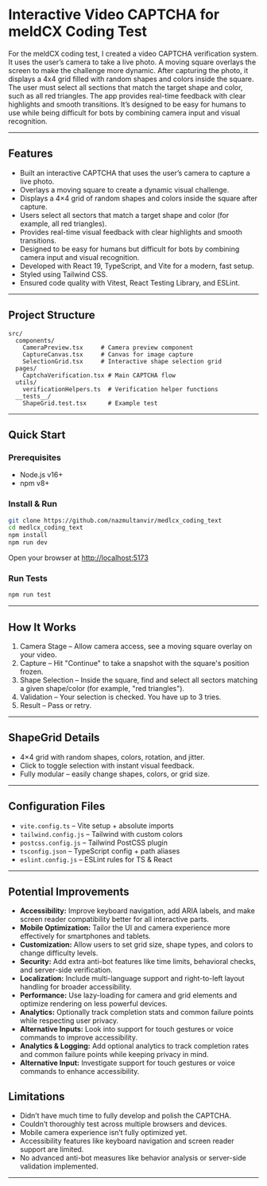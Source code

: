 # Interactive Video CAPTCHA for meldCX Coding Test

For the meldCX coding test, I created a video CAPTCHA verification system. It uses the user’s camera to take a live photo. A moving square overlays the screen to make the challenge more dynamic. After capturing the photo, it displays a 4x4 grid filled with random shapes and colors inside the square. The user must select all sections that match the target shape and color, such as all red triangles. The app provides real-time feedback with clear highlights and smooth transitions. It’s designed to be easy for humans to use while being difficult for bots by combining camera input and visual recognition.

---

## Features

- Built an interactive CAPTCHA that uses the user’s camera to capture a live photo.  
- Overlays a moving square to create a dynamic visual challenge.  
- Displays a 4×4 grid of random shapes and colors inside the square after capture.  
- Users select all sectors that match a target shape and color (for example, all red triangles).  
- Provides real-time visual feedback with clear highlights and smooth transitions.  
- Designed to be easy for humans but difficult for bots by combining camera input and visual recognition.  
- Developed with React 19, TypeScript, and Vite for a modern, fast setup.  
- Styled using Tailwind CSS.  
- Ensured code quality with Vitest, React Testing Library, and ESLint.  

---

## Project Structure

```
src/
  components/
    CameraPreview.tsx     # Camera preview component
    CaptureCanvas.tsx     # Canvas for image capture
    SelectionGrid.tsx     # Interactive shape selection grid
  pages/
    CaptchaVerification.tsx # Main CAPTCHA flow
  utils/
    verificationHelpers.ts  # Verification helper functions
  __tests__/
    ShapeGrid.test.tsx      # Example test
```

---

## Quick Start

### Prerequisites
- Node.js v16+  
- npm v8+  

### Install & Run

```bash
git clone https://github.com/nazmultanvir/medlcx_coding_text
cd medlcx_coding_text
npm install
npm run dev
```

Open your browser at [http://localhost:5173](http://localhost:5173)

### Run Tests
```bash
npm run test
```

---

## How It Works

1. Camera Stage – Allow camera access, see a moving square overlay on your video.  
2. Capture – Hit "Continue" to take a snapshot with the square's position frozen.  
3. Shape Selection – Inside the square, find and select all sectors matching a given shape/color (for example, "red triangles").  
4. Validation – Your selection is checked. You have up to 3 tries.  
5. Result – Pass or retry.  

---

## ShapeGrid Details

- 4×4 grid with random shapes, colors, rotation, and jitter.  
- Click to toggle selection with instant visual feedback.  
- Fully modular – easily change shapes, colors, or grid size.  

---

## Configuration Files

- `vite.config.ts` – Vite setup + absolute imports  
- `tailwind.config.js` – Tailwind with custom colors  
- `postcss.config.js` – Tailwind PostCSS plugin  
- `tsconfig.json` – TypeScript config + path aliases  
- `eslint.config.js` – ESLint rules for TS & React  

---

  

## Potential Improvements

- **Accessibility:** Improve keyboard navigation, add ARIA labels, and make screen reader compatibility better for all interactive parts.
- **Mobile Optimization:** Tailor the UI and camera experience more effectively for smartphones and tablets.
- **Customization:** Allow users to set grid size, shape types, and colors to change difficulty levels.
- **Security:** Add extra anti-bot features like time limits, behavioral checks, and server-side verification.
- **Localization:** Include multi-language support and right-to-left layout handling for broader accessibility.
- **Performance:** Use lazy-loading for camera and grid elements and optimize rendering on less powerful devices.
- **Analytics:** Optionally track completion stats and common failure points while respecting user privacy.
- **Alternative Inputs:** Look into support for touch gestures or voice commands to improve accessibility.
- **Analytics & Logging:** Add optional analytics to track completion rates and common failure points while keeping privacy in mind.
- **Alternative Input:** Investigate support for touch gestures or voice commands to enhance accessibility.


## Limitations
- Didn’t have much time to fully develop and polish the CAPTCHA.
- Couldn’t thoroughly test across multiple browsers and devices.
- Mobile camera experience isn’t fully optimized yet.
- Accessibility features like keyboard navigation and screen reader support are limited.
- No advanced anti-bot measures like behavior analysis or server-side validation implemented.

---
